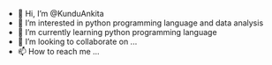 - 👋 Hi, I’m @KunduAnkita
- 👀 I’m interested in python programming language and data analysis
- 🌱 I’m currently learning python programming language
- 💞️ I’m looking to collaborate on ...
- 📫 How to reach me ...

<!---
KunduAnkita/KunduAnkita is a ✨ special ✨ repository because its `README.md` (this file) appears on your GitHub profile.
You can click the Preview link to take a look at your changes.
--->
